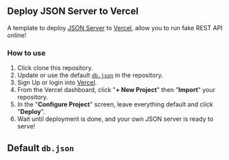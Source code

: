 ## Deploy JSON Server to Vercel

A template to deploy [JSON Server](https://github.com/typicode/json-server) to [Vercel](https://vercel.com), allow you to run fake REST API online!

### How to use

1. Click clone this repository.
2. Update or use the default [`db.json`](./db.json) in the repository.
3. Sign Up or login into [Vercel](https://vercel.com).
4. From the Vercel dashboard, click "**+ New Project**" then "**Import**" your repository.
5. In the "**Configure Project**" screen, leave everything default and click "**Deploy**".
6. Wait until deployment is done, and your own JSON server is ready to serve!

## Default `db.json`
